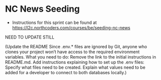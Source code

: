 # NC News Seeding

- Instructions for this sprint can be found at https://l2c.northcoders.com/courses/be/seeding-nc-news


NEED TO UPDATE STILL

(Update the README
Since .env.* files are ignored by Git, anyone who clones your project won’t have access to the required environment variables.
What you need to do:
Remove the link to the initial instructions in README.md.
Add instructions explaining how to set up the .env files:
Specify what files need to be created.
Explain what values need to be added for a developer to connect to both databases locally.)